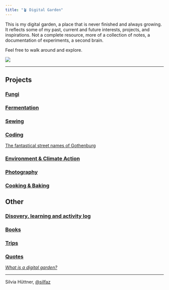 ```yaml
---
title: "🪴 Digital Garden"
---
```


This is my digital garden, a place that is never finished and always growing. It reflects some of my past, current and future interests, projects, and inspirations. Not a complete resource, more of a collection of notes, a documentation of experiments, a second brain. 

Feel free to walk around and explore. 

![](projects/attachments/Walk%20to%20Råå.png)

----
## Projects

### [Fungi](fungi/fungi_main.md)

### [Fermentation](projects/fermentation/01%20fermentation_main.md)

### [Sewing](projects/sewing/01%20sewing_main.md)

### [Coding](projects/coding/01%20coding_main.md)
[The fantastical street names of Gothenburg](https://silfaz.github.io/gbgclusters/)

### [Environment & Climate Action](climate/climate_main.md)

### [Photography](photography/photography_main.md)

### [Cooking & Baking](projects/cooking/cooking_main.md)


## Other

### [Disovery, learning and activity log](blog/Disovery,%20learning%20and%20activity%20log.md)

### [Books](projects/books/books_main.md)

### [Trips](trips/01%20trips_main.md)

### [Quotes](Quotes.md)


[_What is a digital garden?_](digital%20garden/What%20is%20a%20digital%20garden.md)

----
Silvia Hüttner, [@silfaz](https://www.instagram.com/silfaz/)

